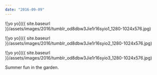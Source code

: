 ```yaml
---
date: "2016-09-09"
---
```


![yo yo]({{ site.baseurl }}/assets/images/2016/tumblr_od8dbw3Jie1r16syio1_1280-1024x576.jpg)

![yo yo]({{ site.baseurl }}/assets/images/2016/tumblr_od8dbw3Jie1r16syio2_1280-1024x576.jpg)

![yo yo]({{ site.baseurl }}/assets/images/2016/tumblr_od8dbw3Jie1r16syio3_1280-1024x576.jpg)

Summer fun in the garden.
